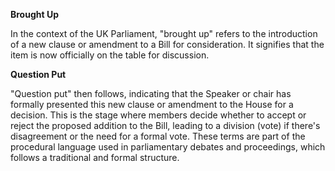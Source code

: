 **Brought Up**

In the context of the UK Parliament, "brought up" refers to the introduction of a new clause or amendment to a Bill for consideration. It signifies that the item is now officially on the table for discussion. 



**Question Put**

"Question put" then follows, indicating that the Speaker or chair has formally presented this new clause or amendment to the House for a decision. This is the stage where members decide whether to accept or reject the proposed addition to the Bill, leading to a division (vote) if there's disagreement or the need for a formal vote. These terms are part of the procedural language used in parliamentary debates and proceedings, which follows a traditional and formal structure.
